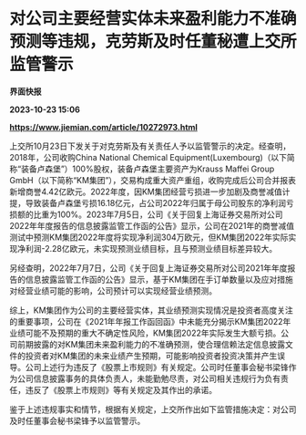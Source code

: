 # 对公司主要经营实体未来盈利能力不准确预测等违规，克劳斯及时任董秘遭上交所监管警示
**界面快报**

**2023-10-23 15:06**

**https://www.jiemian.com/article/10272973.html**

上交所10月23日下发关于对克劳斯及有关责任人予以监管警示的决定。经查明，2018年，公司收购China National Chemical Equipment(Luxembourg)（以下简称“装备卢森堡”）100%股权，装备卢森堡主要资产为Krauss Maffei Group GmbH（以下简称“KM集团”），交易构成重大资产重组，收购完成后公司合并报表新增商誉4.42亿欧元。2022年度，因KM集团经营亏损进一步加剧及商誉减值计提，导致装备卢森堡亏损16.18亿元，占公司2022年归属于母公司股东的净利润亏损额的比重为100%。2023年7月5日，公司《关于回复上海证券交易所对公司2022年年度报告的信息披露监管工作函的公告》显示，公司在2021年的商誉减值测试中预测KM集团2022年度将实现净利润304万欧元，但KM集团2022年实际实现净利润-2.28亿欧元，未实现预测业绩目标，且与预测业绩目标差异较大。

另经查明，2022年7月7日，公司《关于回复上海证券交易所对公司2021年年度报告的信息披露监管工作函的公告》显示，基于KM集团在手订单数量以及应对措施对经营业绩可能的影响，公司预计可以实现经营业绩预测。

综上，KM集团作为公司的主要经营实体，其业绩预测实现情况是投资者高度关注的重要事项，公司在《2021年年报工作函回函》中未能充分揭示KM集团2022年业绩可能不及预期的重大不确定性风险，KM集团2022年实际发生大额亏损。公司前期披露的对KM集团未来盈利能力的不准确预测，使合理信赖法定信息披露文件的投资者对KM集团的未来业绩产生预期，可能影响投资者投资决策并产生误导。公司上述行为违反了《股票上市规则》有关规定。公司时任董事会秘书梁锋作为公司信息披露事务的具体负责人，未能勤勉尽责，对公司相关违规行为负有责任，违反了《股票上市规则》等有关规定及其作出的承诺。

鉴于上述违规事实和情节，根据有关规定，上交所作出如下监管措施决定：对公司及时任董事会秘书梁锋予以监管警示。
